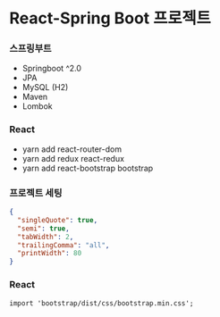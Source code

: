 # React-Spring Boot 프로젝트

### 스프링부트

- Springboot ^2.0
- JPA
- MySQL (H2)
- Maven
- Lombok

### React

- yarn add react-router-dom
- yarn add redux react-redux
- yarn add react-bootstrap bootstrap

### 프로젝트 세팅

```json
{
  "singleQuote": true,
  "semi": true,
  "tabWidth": 2,
  "trailingComma": "all",
  "printWidth": 80
}
```

### React

```txt
import 'bootstrap/dist/css/bootstrap.min.css';
```
